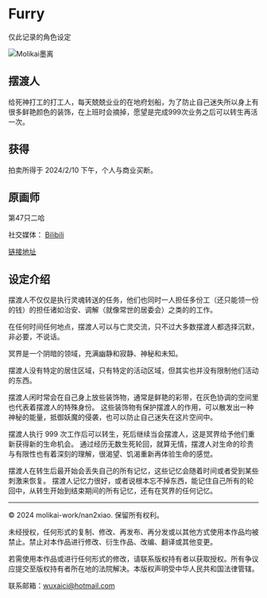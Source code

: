 # Furry
仅此记录的角色设定

![Molikai墨离](image/molikai_v1_watermarked.png)

## 摆渡人
给死神打工的打工人，每天兢兢业业的在地府划船，为了防止自己迷失所以身上有很多鲜艳颜色的装饰，在上班时会摘掉，愿望是完成999次业务之后可以转生再活一次。

## 获得
拍卖所得于 2024/2/10 下午，个人与商业买断。

## 原画师
第47只二哈

社交媒体：
[Bilibili](https://space.bilibili.com/38123212)

[链接地址](https://www.bilibili.com/video/BV1Kt421p7Rc)

## 设定介绍
摆渡人不仅仅是执行灵魂转送的任务，他们也同时一人担任多份工（还只能领一份的钱）的担任诸如治安、调解（就像常世的居委会）之类的的工作。

在任何时间任何地点，摆渡人可以与亡灵交流，只不过大多数摆渡人都选择沉默，非必要，不说话。

冥界是一个阴暗的领域，充满幽静和寂静、神秘和未知。

摆渡人没有特定的居住区域，只有特定的活动区域，但其实也并没有限制他们活动的东西。

摆渡人闲时常会在自己身上放些装饰物，通常是鲜艳的彩带，在灰色协调的空间里也代表着摆渡人的特殊身份。
这些装饰物有保护摆渡人的作用，可以散发出一种神秘的能量，抵御妖魔的侵袭，也可以防止自己迷失在这片空间中。

摆渡人执行 999 次工作后可以转生，死后继续当会摆渡人，这是冥界给予他们重新获得新的生命机会。
通过经历无数生死轮回，就算无情，摆渡人对生命的珍贵与有限性也有着深刻的理解，很渴望、饥渴重新再体验生命的感觉。

摆渡人在转生后最开始会丢失自己的所有记忆，这些记忆会随着时间或者受到某些刺激来恢复。
摆渡人记忆力很好，或者说根本忘不掉东西，能记住自己所有的轮回中，从转生开始到结束期间的所有记忆，还有在冥界的任何记忆。

---

© 2024 molikai-work/nan2xiao. 保留所有权利。

未经授权，任何形式的复制、修改、再发布、再分发或以其他方式使用本作品均被禁止。禁止对本作品进行修改、衍生作品、改编、翻译或其他变更。

若需使用本作品或进行任何形式的修改，请联系版权持有者以获取授权。所有争议应提交至版权持有者所在地的法院解决。本版权声明受中华人民共和国法律管辖。

联系邮箱：wuxaici@hotmail.com
